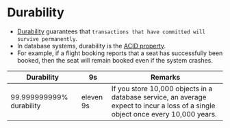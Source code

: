 
# Durability
- [Durability](https://en.wikipedia.org/wiki/Durability) guarantees that `transactions that have committed will survive permanently`.
- In database systems, durability is the [ACID property](ACID.md).
- For example, if a flight booking reports that a seat has successfully been booked, then the seat will remain booked even if the system crashes.

| Durability | 9s | Remarks                                                                                                                          |
|------------|-----|----------------------------------------------------------------------------------------------------------------------------------|
| 99.999999999% durability           | eleven 9s | If you store 10,000 objects in a database service, an average expect to incur a loss of a single object once every 10,000 years. |